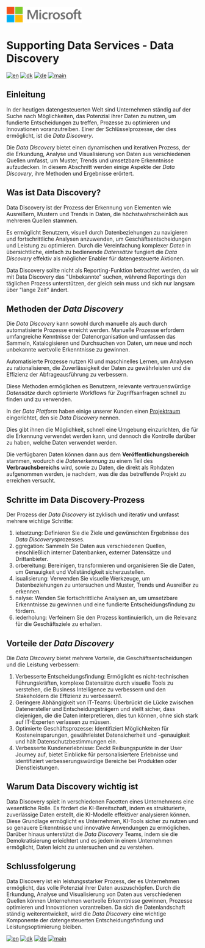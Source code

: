 ![microsoft](../../images/microsoft.png)

# Supporting Data Services - Data Discovery

[![en](https://img.shields.io/badge/lang-en-red.svg)](DataDiscovery.md)
[![dk](https://img.shields.io/badge/lang-dk-green.svg)](DataDiscovery-da.md)
[![de](https://img.shields.io/badge/lang-de-yellow.svg)](DataDiscovery-de.md)
[![main](https://img.shields.io/badge/main-document-blue.svg)](../../README.md)

## Einleitung

In der heutigen datengesteuerten Welt sind Unternehmen ständig auf der Suche nach Möglichkeiten, das Potenzial ihrer Daten zu nutzen, um fundierte Entscheidungen zu treffen, Prozesse zu optimieren und Innovationen voranzutreiben. Einer der Schlüsselprozesse, der dies ermöglicht, ist die *Data Discovery*.

Die *Data Discovery* bietet einen dynamischen und iterativen Prozess, der die Erkundung, Analyse und Visualisierung von Daten aus verschiedenen Quellen umfasst, um Muster, Trends und umsetzbare Erkenntnisse aufzudecken. In diesem Abschnitt werden einige Aspekte der *Data Discovery*, ihre Methoden und Ergebnisse erörtert.

## Was ist Data Discovery?

Data Discovery ist der Prozess der Erkennung von Elementen wie Ausreißern, Mustern und Trends in Daten, die höchstwahrscheinlich aus mehreren Quellen stammen.

Es ermöglicht Benutzern, visuell durch Datenbeziehungen zu navigieren und fortschrittliche Analysen anzuwenden, um Geschäftsentscheidungen und Leistung zu optimieren. Durch die Vereinfachung komplexer *Daten* in übersichtliche, einfach zu bedienende *Datensätze* fungiert die *Data Discovery* effektiv als möglicher Enabler für datengesteuerte Aktionen.

Data Discovery sollte nicht als Reporting-Funktion betrachtet werden, da wir mit Data Discovery das "Unbekannte" suchen, während Reportings den täglichen Prozess unterstützen, der gleich sein muss und sich nur langsam über "lange Zeit" ändert.

## Methoden der *Data Discovery*

Die *Data Discovery* kann sowohl durch manuelle als auch durch automatisierte Prozesse erreicht werden. Manuelle Prozesse erfordern umfangreiche Kenntnisse der Datenorganisation und umfassen das Sammeln, 
Katalogisieren und Durchsuchen von Daten, um neue und noch unbekannte wertvolle Erkenntnisse zu gewinnen.

Automatisierte Prozesse nutzen KI und maschinelles Lernen, um Analysen zu rationalisieren, die Zuverlässigkeit der Daten zu gewährleisten und die Effizienz der Abfrageausführung zu verbessern.

Diese Methoden ermöglichen es Benutzern, relevante vertrauenswürdige *Datensätze* durch optimierte Workflows für Zugriffsanfragen schnell zu finden und zu verwenden.

In der *Data Platform* haben einige unserer Kunden einen [Projektraum](https://github.com/jcordtz/a_data_platform/blob/main/README-de.md#entwicklungsumgebung---projektraum) eingerichtet, den sie *Data Discovery* nennen.

Dies gibt ihnen die Möglichkeit, schnell eine Umgebung einzurichten, die für die Erkennung verwendet werden kann, und dennoch die Kontrolle darüber zu haben, welche Daten verwendet werden.

Die verfügbaren Daten können dann aus dem **Veröffentlichungsbereich** stammen, wodurch die *Datenerkennung* zu einem Teil des **Verbrauchsbereichs** wird, sowie zu Daten, die direkt als Rohdaten aufgenommen werden, je nachdem, was die das betreffende Projekt zu erreichen versucht.

## Schritte im Data Discovery-Prozess

Der Prozess der *Data Discovery* ist zyklisch und iterativ und umfasst mehrere wichtige Schritte:

1) ielsetzung: Definieren Sie die Ziele und gewünschten Ergebnisse des *Data Discovery*sprozesses.
2) ggregation: Sammeln Sie Daten aus verschiedenen Quellen, einschließlich interner Datenbanken, externer Datensätze und Drittanbieter.
3) orbereitung: Bereinigen, transformieren und organisieren Sie die Daten, um Genauigkeit und Vollständigkeit sicherzustellen.
4) isualisierung: Verwenden Sie visuelle Werkzeuge, um Datenbeziehungen zu untersuchen und Muster, Trends und Ausreißer zu erkennen.
5) nalyse: Wenden Sie fortschrittliche Analysen an, um umsetzbare Erkenntnisse zu gewinnen und eine fundierte Entscheidungsfindung zu fördern.
6) iederholung: Verfeinern Sie den Prozess kontinuierlich, um die Relevanz für die Geschäftsziele zu erhalten.

## Vorteile der *Data Discovery*

Die *Data Discovery* bietet mehrere Vorteile, die Geschäftsentscheidungen und die Leistung verbessern:

1) Verbesserte Entscheidungsfindung: Ermöglicht es nicht-technischen Führungskräften, komplexe Datensätze durch visuelle Tools zu verstehen, die Business Intelligence zu verbessern und den Stakeholdern die Effizienz zu verbessern1.
2) Geringere Abhängigkeit von IT-Teams: Überbrückt die Lücke zwischen Datenersteller und Entscheidungsträgern und stellt sicher, dass diejenigen, die die Daten interpretieren, dies tun können, ohne sich stark auf IT-Experten verlassen zu müssen.
3) Optimierte Geschäftsprozesse: Identifiziert Möglichkeiten für Kosteneinsparungen, gewährleistet Datensicherheit und -genauigkeit und hält Datenschutzbestimmungen ein.
4) Verbesserte Kundenerlebnisse: Deckt Reibungspunkte in der User Journey auf, bietet Einblicke für personalisiertere Erlebnisse und identifiziert verbesserungswürdige Bereiche bei Produkten oder 
Dienstleistungen.

## Warum Data Discovery wichtig ist

Data Discovery spielt in verschiedenen Facetten eines Unternehmens eine wesentliche Rolle. Es fördert die KI-Bereitschaft, indem es strukturierte, zuverlässige Daten erstellt, die KI-Modelle effektiver analysieren können. Diese Grundlage ermöglicht es Unternehmen, KI-Tools sicher zu nutzen und so genauere Erkenntnisse und innovative Anwendungen zu ermöglichen. Darüber hinaus unterstützt die *Data Discovery* Teams, indem sie die Demokratisierung erleichtert und es jedem in einem Unternehmen ermöglicht, Daten leicht zu untersuchen und zu verstehen.

## Schlussfolgerung

Data Discovery ist ein leistungsstarker Prozess, der es Unternehmen ermöglicht, das volle Potenzial ihrer Daten auszuschöpfen. Durch die Erkundung, Analyse und Visualisierung von Daten aus verschiedenen Quellen können Unternehmen wertvolle Erkenntnisse gewinnen, Prozesse optimieren und Innovationen vorantreiben. Da sich die Datenlandschaft ständig weiterentwickelt, wird die *Data Discovery* eine wichtige Komponente der datengesteuerten Entscheidungsfindung und Leistungsoptimierung bleiben.




[![en](https://img.shields.io/badge/lang-en-red.svg)](DataDiscovery.md)
[![dk](https://img.shields.io/badge/lang-dk-green.svg)](DataDiscovery-da.md)
[![de](https://img.shields.io/badge/lang-de-yellow.svg)](DataDiscovery-de.md)
[![main](https://img.shields.io/badge/main-document-blue.svg)](../../README.md)